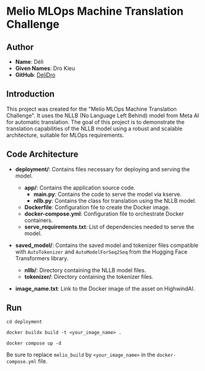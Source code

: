 # Melio MLOps Machine Translation Challenge

## Author

- **Name**: Déli
- **Given Names**: Dro Kieu
- **GitHub**: [DeliDro](https://github.com/DeliDro)

## Introduction

This project was created for the "Melio MLOps Machine Translation Challenge". It uses the NLLB (No Language Left Behind) model from Meta AI for automatic translation. The goal of this project is to demonstrate the translation capabilities of the NLLB model using a robust and scalable architecture, suitable for MLOps requirements.

## Code Architecture

- **deployment/**: Contains files necessary for deploying and serving the model.
  - **app/**: Contains the application source code.
    - **main.py**: Contains the code to serve the model via kserve.
    - **nllb.py**: Contains the class for translation using the NLLB model.
  - **Dockerfile**: Configuration file to create the Docker image.
  - **docker-compose.yml**: Configuration file to orchestrate Docker containers.
  - **serve_requirements.txt**: List of dependencies needed to serve the model.

- **saved_model/**: Contains the saved model and tokenizer files compatible with `AutoTokenizer` and `AutoModelForSeq2Seq` from the Hugging Face Transformers library.
  - **nllb/**: Directory containing the NLLB model files.
  - **tokenizer/**: Directory containing the tokenizer files.

- **image_name.txt**: Link to the Docker image of the asset on HighwindAI.


## Run
```shell
cd deployment

docker buildx build -t <your_image_name> .

docker compose up -d
```

Be sure to replace `melio_build` by `<your_image_name>` in the `docker-compose.yml` file.

